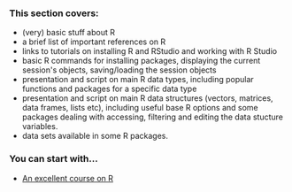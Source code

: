 ### This section covers:

- (very) basic stuff about R 
- a brief list of important references on R
- links to tutorials on installing R and RStudio and working with R Studio
- basic R commands for installing packages, displaying the current session's objects, saving/loading the session objects
- presentation and script on main R data types, including popular functions and packages for a specific data type
- presentation and script on main R data structures (vectors, matrices, data frames, lists etc), 
  including useful base R options and some packages dealing with accessing, filtering and editing the data stucture variables.
- data sets available in some R packages.

### You can start with...
- [An excellent course on R](https://stats220.earo.me/01-intro.html#1)

